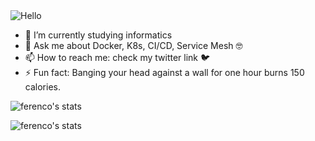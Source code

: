 <img src="https://media2.giphy.com/media/dzaUX7CAG0Ihi/giphy.gif?cid=ecf05e47x75n11vd31h4xj53sqylrgshxfedv31731cjebks&rid=giphy.gif" alt="Hello">

- 🌱 I’m currently studying informatics 
- 💬 Ask me about Docker, K8s, CI/CD, Service Mesh :nerd_face:
- 📫 How to reach me: check my twitter link :bird:
- ⚡ Fun fact: Banging your head against a wall for one hour burns 150 calories.


<p><img align="center" src="https://github-readme-stats.vercel.app/api?username=ferencovonmatterhorn&count_private=true" alt="ferenco's stats"/></p>  
<p><img align="left" src="https://github-readme-stats.vercel.app/api/top-langs/?username=ferencovonmatterhorn" alt="ferenco's stats" /></p>
